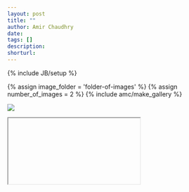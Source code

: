 ```yaml
---
layout: post
title: ""
author: Amir Chaudhry
date: 
tags: []
description:
shorturl:
---
```

{% include JB/setup %}

{% assign image_folder = 'folder-of-images' %}
{% assign number_of_images = 2 %}
{% include amc/make_gallery %}

<a href="#"><img class="center" src="#"></a>

&#x20; <iframe>lipsum</iframe>